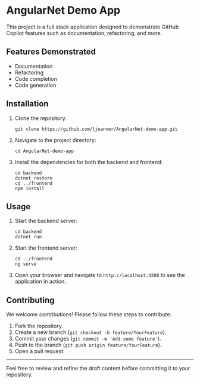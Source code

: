 # AngularNet Demo App

This project is a full stack application designed to demonstrate GitHub Copilot features such as documentation, refactoring, and more.

## Features Demonstrated
- Documentation
- Refactoring
- Code completion
- Code generation

## Installation

1. Clone the repository:
   ```
   git clone https://github.com/ljeanner/AngularNet-demo-app.git
   ```
2. Navigate to the project directory:
   ```
   cd AngularNet-demo-app
   ```
3. Install the dependencies for both the backend and frontend:
   ```
   cd backend
   dotnet restore
   cd ../frontend
   npm install
   ```

## Usage

1. Start the backend server:
   ```
   cd backend
   dotnet run
   ```
2. Start the frontend server:
   ```
   cd ../frontend
   ng serve
   ```
3. Open your browser and navigate to `http://localhost:4200` to see the application in action.

## Contributing

We welcome contributions! Please follow these steps to contribute:

1. Fork the repository.
2. Create a new branch (`git checkout -b feature/YourFeature`).
3. Commit your changes (`git commit -m 'Add some feature'`).
4. Push to the branch (`git push origin feature/YourFeature`).
5. Open a pull request.

---

Feel free to review and refine the draft content before committing it to your repository.
